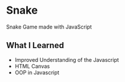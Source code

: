 # Snake
Snake Game made with JavaScript
## What I Learned
* Improved Understanding of the Javascript
* HTML Canvas
* OOP in Javascript
